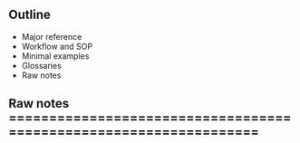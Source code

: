 

## Outline

- Major reference
- Workflow and SOP
- Minimal examples
- Glossaries
- Raw notes

## Raw notes ==================================================================
